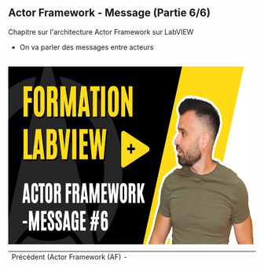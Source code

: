 <h2 dir="auto" id="user-content-h_174031069121655196260265"><strong><span>Actor Framework - Message&nbsp;</span></strong><strong>(Partie 6/6)</strong></h2>
<p><span>Chapitre sur l'architecture Actor Framework sur LabVIEW&nbsp;</span></p>
<ul>
<li><span>On va parler des messages entre acteurs</span></li>
</ul>
<p>&nbsp;<a href="https://youtu.be/r5GDZ0qS8c4?si=oC5QuaPGpVsRuZHe"><img src="6_message.jpg" width="640" height="362" alt="" style="display: block; margin-left: auto; margin-right: auto;" /></a></p>
<p></p>
<p></p>
<table border="0" style="width: 100%; border-collapse: collapse; border-style: none; height: 18px;">
<tbody>
<tr style="height: 18px;">
<td style="width: 50%; height: 18px;"><a href="https://github.com/Technologies-de-France/Formation-LabVIEW/tree/main/k%20-%205%20-%20Actor%20Framework%20-%20nested">Pr&eacute;c&eacute;dent (<span>Actor Framework (AF) - Nested</span>)</a><a href="https://github.com/Technologies-de-France/Formation-LabVIEW/blob/main/k%20-%202%20-%20Actor%20framework%20-%20actor/Readme.md"></a></td>
<td style="width: 50%; text-align: right; height: 18px;"><a href="https://github.com/Technologies-de-France/Formation-LabVIEW/tree/main/k%20-%206%20-%20Actor%20Framework%20-%20message"></a></td>
</tr>
</tbody>
</table>
<p dir="auto" id="user-content-h_4774480761351655104528452" style="text-align: left;"></p>

